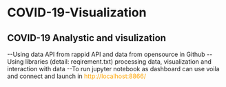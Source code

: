 # COVID-19-Visualization
## COVID-19 Analystic and visulization
--Using data API from rappid API and data from opensource in Github
--Using libraries (detail: reqirement.txt) processing data, visualization and interaction with data
--To run jupyter notebook as dashboard can use voila and connect and launch in <span style="color: orange"> http://localhost:8866/ </span>
